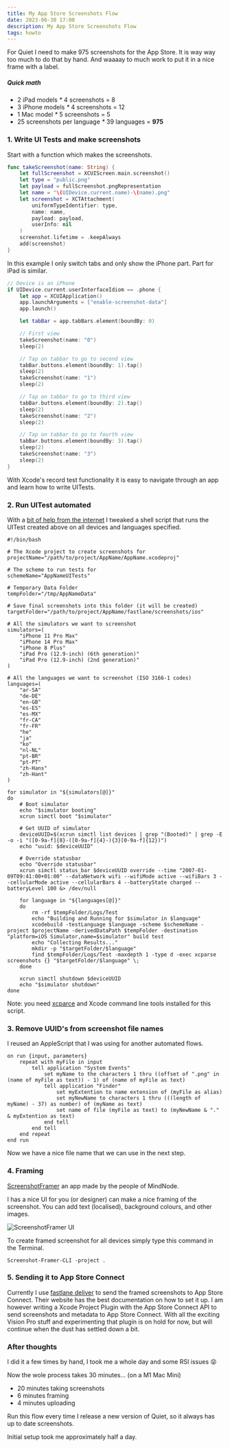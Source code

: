 ```yaml
---
title: My App Store Screenshots Flow
date: 2023-06-30 17:00
description: My App Store Screenshots Flow
tags: howto
---
```



For Quiet I need to make 975 screenshots for the App Store. It is way way too much to do that by hand. And waaaay to much work to put it in a nice frame with a label.

##### Quick math
- 2 iPad models _*_ 4 screenshots = 8
- 3 iPhone models _*_ 4 screenshots = 12
- 1 Mac model _*_ 5 screenshots = 5
- 25 screenshots per language _*_ 39 languages = **975**



### 1. Write UI Tests and make screenshots

Start with a function which makes the screenshots.

```Swift
func takeScreenshot(name: String) {
    let fullScreenshot = XCUIScreen.main.screenshot()
    let type = "public.png"
    let payload = fullScreenshot.pngRepresentation
    let name = "\(UIDevice.current.name)-\(name).png"
    let screenshot = XCTAttachment(
    	uniformTypeIdentifier: type, 
    	name: name, 
    	payload: payload, 
    	userInfo: nil
    )
    screenshot.lifetime = .keepAlways
    add(screenshot)
}

```

In this example I only switch tabs and only show the iPhone part. Part for iPad is similar.

```Swift
// Device is an iPhone
if UIDevice.current.userInterfaceIdiom == .phone {
	let app = XCUIApplication()
	app.launchArguments = ["enable-screenshot-data"]
	app.launch()

	let tabBar = app.tabBars.element(boundBy: 0)

	// First view
	takeScreenshot(name: "0")
	sleep(2)

	// Tap on tabbar to go to second view
	tabBar.buttons.element(boundBy: 1).tap()
	sleep(2)
	takeScreenshot(name: "1")
	sleep(2)

	// Tap on tabbar to go to third view
	tabBar.buttons.element(boundBy: 2).tap()
	sleep(2)
	takeScreenshot(name: "2")
	sleep(2)

	// Tap on tabbar to go to fourth view
	tabBar.buttons.element(boundBy: 3).tap()
	sleep(2)
	takeScreenshot(name: "3")
	sleep(2)
}

```

With Xcode's record test functionality it is easy to navigate through an app and learn
how to write UITests.


### 2. Run UITest automated

With a [bit of help from the internet](https://blog.winsmith.de/english/ios/2020/04/14/xcuitest-screenshots.html) I tweaked a shell script 
that runs the UITest created above on all devices and languages specified.


```Shell
#!/bin/bash

# The Xcode project to create screenshots for
projectName="/path/to/project/AppName/AppName.xcodeproj"

# The scheme to run tests for
schemeName="AppNameUITests"

# Temporary Data Folder
tempFolder="/tmp/AppNameData"

# Save final screenshots into this folder (it will be created)
targetFolder="/path/to/project/AppName/fastlane/screenshots/ios"

# All the simulators we want to screenshot
simulators=(
    "iPhone 11 Pro Max"
    "iPhone 14 Pro Max"
    "iPhone 8 Plus"
    "iPad Pro (12.9-inch) (6th generation)"
    "iPad Pro (12.9-inch) (2nd generation)"
)

# All the languages we want to screenshot (ISO 3166-1 codes)
languages=(
    "ar-SA"
    "de-DE"
    "en-GB"
    "es-ES"
    "es-MX"
    "fr-CA"
    "fr-FR"
    "he"
    "ja"
    "ko"
    "nl-NL"
    "pt-BR"
    "pt-PT"
    "zh-Hans"
    "zh-Hant"
)

for simulator in "${simulators[@]}"
do
    # Boot simulator
    echo "$simulator booting"
    xcrun simctl boot "$simulator"

    # Get UUID of simulator
    deviceUUID=$(xcrun simctl list devices | grep "(Booted)" | grep -E -o -i "([0-9a-f]{8}-([0-9a-f]{4}-){3}[0-9a-f]{12})")
    echo "uuid: $deviceUUID"

    # Override statusbar
    echo "Override statusbar"
    xcrun simctl status_bar $deviceUUID override --time "2007-01-09T09:41:00+01:00" --dataNetwork wifi --wifiMode active --wifiBars 3 --cellularMode active --cellularBars 4 --batteryState charged --batteryLevel 100 &> /dev/null

    for language in "${languages[@]}"
    do
        rm -rf $tempFolder/Logs/Test
        echo "Building and Running for $simulator in $language"
        xcodebuild -testLanguage $language -scheme $schemeName -project $projectName -derivedDataPath $tempFolder -destination "platform=iOS Simulator,name=$simulator" build test
        echo "Collecting Results..."
        mkdir -p "$targetFolder/$language"
        find $tempFolder/Logs/Test -maxdepth 1 -type d -exec xcparse screenshots {} "$targetFolder/$language" \;
    done

    xcrun simctl shutdown $deviceUUID
    echo "$simulator shutdown"
done

```

Note: you need [xcparce](https://github.com/ChargePoint/xcparse) and Xcode command line tools installed for this script.


### 3. Remove UUID's from screenshot file names

I reused an AppleScript that I was using for another automated flows.

```AppleScript
on run {input, parameters}
	repeat with myFile in input
		tell application "System Events"
			set myName to the characters 1 thru ((offset of ".png" in (name of myFile as text)) - 1) of (name of myFile as text)
			tell application "Finder"
				set myExtention to name extension of (myFile as alias)
				set myNewName to characters 1 thru (((length of myName) - 37) as number) of (myName as text)
				set name of file (myFile as text) to (myNewName & "." & myExtention as text)
			end tell
		end tell
	end repeat
end run
```

Now we have a nice file name that we can use in the next step.


### 4. Framing

[ScreenshotFramer](https://github.com/Patrick-Kladek/ScreenshotFramer) an app made by the people of MindNode.

I has a nice UI for you (or designer) can make a nice framing of the screenshot. You can add text (localised), background colours, and other images.


![ScreenshotFramer UI](assets/images/journal/my-app-store-screenshot-flow/screenshot-framer.png "ScreenshotFramer UI")


To create framed screenshot for all devices simply type this command in the Terminal.

```
Screenshot-Framer-CLI -project .
```


### 5. Sending it to App Store Connect

Currently I use [fastlane deliver](https://docs.fastlane.tools/actions/deliver/) to send the framed screenshots to App Store Connect.
Their website has the best documentation on how to set it up.
I am however writing a Xcode Project Plugin with the App Store Connect API to send screenshots and metadata to App Store Connect. 
With all the exciting Vision Pro stuff and experimenting that plugin is on hold for now, but will continue when the dust has settled down a bit.


### After thoughts

I did it a few times by hand, I took me a whole day and some RSI issues 😝

Now the wole process takes 30 minutes... (on a M1 Mac Mini)

- 20 minutes taking screenshots
- 6 minutes framing
- 4 minutes uploading

Run this flow every time I release a new version of Quiet, so it always has up to date screenshots.

Initial setup took me approximately half a day.
